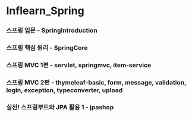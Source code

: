 # Inflearn_Spring



### 스프링 입문 - SpringIntroduction

### 스프링 핵심 원리 - SpringCore

### 스프링 MVC 1편 - servlet, springmvc, item-service

### 스프링 MVC 2편 - thymeleaf-basic, form, message, validation, login, exception, typeconverter, upload

### 실전! 스프링부트와 JPA 활용 1 - jpashop